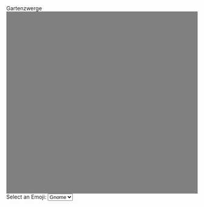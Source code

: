 <html>
  <head>
<style>
  #map {
      width: 100%;
      height: 480px;
      background-color: grey;
  }
  </style>
    <title>Gnomap</title>
  </head>
  <body>
    Gartenzwerge
  <div id="map"></div>
<form>
Select an Emoji:
<select id="icon_to_use">
<option value="gnomap.png">Gnome</option>
<option value="xmas.png">Santa</option>
</select>
</form>
<script>
    var map;
    function initMap() {

            map = new google.maps.Map(document.getElementById('map'), {
            zoom: 10,
            center: {lat: 52.449418, lng: 13.321068}
});
function place_marker(location){
	var emoji = document.getElementById("icon_to_use").value;
	var marker = new google.maps.Marker({
  	position: location,
  	map: map,
	icon: emoji
});
console.log(location.lat() + " " + location.lng() + " " + emoji);
}
	map.addListener('click', function(e) {
	var location = e.latLng;
  	place_marker(location);
});
}
</script>
  <script async defer
    src="https://maps.googleapis.com/maps/api/js?key=AIzaSyCRddEtNZT4mCvkM4aI2znD7ShID1_-Rwc&callback=initMap">
  </script></body>
  </html> 
